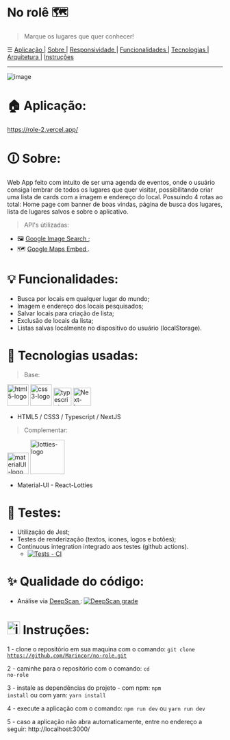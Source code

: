 # No rolê 🗺️

> Marque os lugares que quer conhecer!

☰ <a href="#"> Aplicação </a> | <a href="#"> Sobre </a>  | <a href="#"> Responsividade </a>  | <a href="#"> Funcionalidades </a>  | <a href="#"> Tecnologias </a>   | <a href="#"> Arquitetura </a> | <a href="#"> Instruções </a>

<hr/>

![image](https://user-images.githubusercontent.com/84210050/150693561-1682b46d-a0c4-4301-b780-ba6d91046e10.png)

# 🏠 Aplicação:
https://role-2.vercel.app/

# 🛈 Sobre:
Web App feito com intuito de ser uma agenda de eventos, onde o usuário consiga lembrar de todos os lugares que quer visitar, possibilitando criar uma lista de cards com a imagem e endereço do local. Possuindo 4 rotas ao total: Home page com banner de boas vindas, página de busca dos lugares, lista de lugares salvos e sobre o aplicativo.

> API's útilizadas:
  - 🖼️  <a href="https://rapidapi.com/Glavier/api/google-image-search1/"> Google Image Search </a>;
  - 🗺️  <a href="https://developers.google.com/maps/documentation/embed/get-started?_gl=1*10pdwt0*_ga*MTgzMDIzOTczNS4xNjQyOTY1MjEy*_ga_NRWSTWS78N*MTY0Mjk2NTIxMi4xLjEuMTY0Mjk2NTIyNS4w"> Google Maps Embed </a>.


# 💡 Funcionalidades:

- Busca por locais em qualquer lugar do mundo;
- Imagem e endereço dos locais pesquisados;
- Salvar locais para criação de lista;
- Exclusão de locais da lista;
- Listas salvas localmente no dispositivo do usuário (localStorage).

# 🚀 Tecnologias usadas:

> Base:

 <img  width='50px'  src='https://user-images.githubusercontent.com/84210050/132043336-d48a162f-c7f0-42a2-825d-96d0d3cf1998.png' alt='html5-logo' /> <img  width='50px'  src='https://user-images.githubusercontent.com/84210050/132043720-b43a7f9f-a5d3-4f31-99d8-28405783bd6b.png' alt='css3-logo' /> <img  width='42px'  src='https://camo.githubusercontent.com/37cc330890c35be320647cbdf18bcfa33c72c185a29190cbbe6c588540f4442e/68747470733a2f2f75706c6f61642e766563746f726c6f676f2e7a6f6e652f6c6f676f732f747970657363726970746c616e672f696d616765732f64313636666166632d333236342d346631642d383066312d3463353562346161363437332e737667' alt='typescript-logo' />  <img  width='42px'  src="https://user-images.githubusercontent.com/84210050/132927865-0c103b64-7bd3-4e26-ac5e-536d5989d4a4.png" alt='Next-logo' /> 


- HTML5 / CSS3 /  Typescript  / NextJS


> Complementar:

 <img  width='50px'  src='https://camo.githubusercontent.com/a8e563f93d88e965ad40323a626baa8cdefa1554b2e08a26afbc994ac48d3c88/68747470733a2f2f63646e2e776f726c64766563746f726c6f676f2e636f6d2f6c6f676f732f6d6174657269616c2d75692d312e737667' alt='materialUI-logo'/>    <img  width='80px' src='https://user-images.githubusercontent.com/84210050/132045800-c876540d-b0ce-495f-9898-7bf26963b111.png' alt='lotties-logo'/>
   
   - Material-UI -   React-Lotties

# 🧪 Testes:
- Utilização de Jest;
- Testes de renderização (textos, icones, logos e botões);
- Continuous integration integrado aos testes (github actions).
  - [![Tests -  CI](https://github.com/Marincor/no-role/actions/workflows/tests.yml/badge.svg?branch=main)](https://github.com/Marincor/no-role/actions/workflows/tests.yml)

# ✨ Qualidade do código:
  - Análise via <a href="https://deepscan.io/"> DeepScan </a>: [![DeepScan grade](https://deepscan.io/api/teams/16570/projects/19877/branches/523396/badge/grade.svg)](https://deepscan.io/dashboard#view=project&tid=16570&pid=19877&bid=523396)

# <img src="https://user-images.githubusercontent.com/84210050/141196999-85230390-c3dd-4e69-b0e0-05d1a07cfbed.png" alt="instruction-icon" width="30px" /> Instruções:

1 - clone o repositório em sua maquina com o comando: <code>git clone https://github.com/Marincor/no-role.git</code>

2 - caminhe para o repositório com o comando: <code>cd no-role</code>

3 - instale as dependências do projeto - com npm: <code>npm install</code> ou com yarn: <code>yarn install</code>

4 - execute a aplicação com o comando: <code>npm run dev</code> ou <code>yarn run dev</code>

5 - caso a aplicação não abra automaticamente, entre no endereço a seguir: http://localhost:3000/



